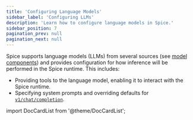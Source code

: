 ```yaml
---
title: 'Configuring Language Models'
sidebar_label: 'Configuring LLMs'
description: 'Learn how to configure language models in Spice.'
sidebar_position: 7
pagination_prev: null
pagination_next: null
---
```


Spice supports language models (LLMs) from several sources (see [model components](/components/models/index.md)) and provides configuration for how inference will be performed in the Spice runtime. This includes:
 - Providing tools to the language model, enabling it to interact with the Spice runtime.
 - Specifying system prompts and overriding defaults for [`v1/chat/completion`](/api/http/chat-completions.md).


import DocCardList from '@theme/DocCardList';

<DocCardList />
